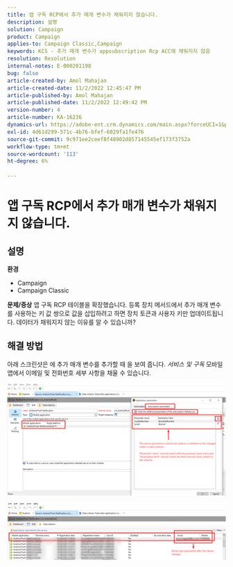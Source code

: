 ```yaml
---
title: 앱 구독 RCP에서 추가 매개 변수가 채워지지 않습니다.
description: 설명
solution: Campaign
product: Campaign
applies-to: Campaign Classic,Campaign
keywords: KCS - 추가 매개 변수가 appsubscription Rcp ACC에 채워지지 않음
resolution: Resolution
internal-notes: E-000201198
bug: false
article-created-by: Amol Mahajan
article-created-date: 11/2/2022 12:45:47 PM
article-published-by: Amol Mahajan
article-published-date: 11/2/2022 12:49:42 PM
version-number: 4
article-number: KA-16236
dynamics-url: https://adobe-ent.crm.dynamics.com/main.aspx?forceUCI=1&pagetype=entityrecord&etn=knowledgearticle&id=6e46d644-ac5a-ed11-9561-6045bd006a22
exl-id: 4d61d299-571c-4b76-bfef-6029fa1fe476
source-git-commit: 9c971ee2ceef8f48902d857145545ef173f3752a
workflow-type: tm+mt
source-wordcount: '113'
ht-degree: 6%

---
```


# 앱 구독 RCP에서 추가 매개 변수가 채워지지 않습니다.

## 설명

<b>환경</b>
- Campaign
- Campaign Classic

<b>문제/증상</b>
앱 구독 RCP 테이블을 확장했습니다. 등록 장치 메서드에서 추가 매개 변수를 사용하는 키 값 쌍으로 값을 삽입하려고 하면 장치 토큰과 사용자 키만 업데이트됩니다. 데이터가 채워지지 않는 이유를 알 수 있습니까?


## 해결 방법


아래 스크린샷은 에 추가 매개 변수를 추가할 때 을 보여 줍니다. *서비스 및 구독* 모바일 앱에서 이메일 및 전화번호 세부 사항을 채울 수 있습니다.



![](assets/bc1c5473-4bd0-ec11-a7b5-00224809c556.png)



![](assets/ddd78ad4-4bd0-ec11-a7b5-00224809c556.png)

